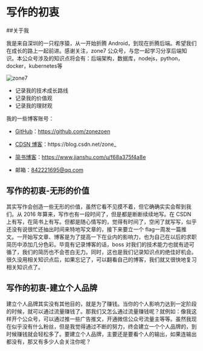 # 写作的初衷

##关于我

我是来自深圳的一只程序猿，从一开始折腾 Android，到现在折腾后端。希望我们在成长的路上一起前进。感谢关注，zone7 公众号，与您一起学习分享后端知识。本公众号涉及的知识点将会有：后端架构，数据库，nodejs，python，docker，kubernetes等

![zone7](https://github.com/zonezoen/blog/blob/master/img/zone_qrcode.jpg)

- 记录我的技术成长路线
- 记录我的价值观
- 记录我的理财观

我的一些博客账号：

- [GitHub](https://github.com/zonezoen)：https://github.com/zonezoen

- [CDSN 博客](https://blog.csdn.net/zone_)：https://blog.csdn.net/zone_

- [简书博客](https://www.jianshu.com/u/f68a375f4a8e)：https://www.jianshu.com/u/f68a375f4a8e

- 邮箱：842221695@qq.com

  






## 写作的初衷-无形的价值
其实写作会创造一些无形的价值，虽然它看不见摸不着，但它确确实实会帮到我们。从 2016 年算来，写作也有一段时间了，但是都是断断续续地写。在 CSDN 上有写，在简书上有写。但都是随心情写的，觉得有时间了，空闲了就写写，似乎还没有说很忙还抽出时间来特地写文章的，接下来要立一个 flag一周发一篇推文。一开始写文章、博客是为了提高一下在业内的影响力，也为自己在以后的求职简历中添加几分色彩。毕竟有记录博客的话，boss 对我们的技术能力也就有迹可循了，我们的简历也不会苍白无力。同时，这也是我们记录知识点的绝佳好机会。很久没用相关知识点后，如果忘记了，可以翻看自己的博客，我们就又很快地复习相关知识点了。

## 写作的初衷-建立个人品牌

建立个人品牌其实没有其他目的，就是为了赚钱。当你的个人影响力达到一定阶段的时候，就可以通过流量赚钱了。那我们又怎么通过流量赚钱呢？就例如：像我这样开个公众号，可以通过推一些广告推文，开通微信公众号流量主等等。虽然我现在似乎没有什么粉丝，但是我觉得通过不断的努力，终会建立一个个人品牌的，到时候赚钱就会轻松多了。要建立个人品牌，主要还是要看个人的输出，如果连输出都没有，那又有多少人会关注你呢？

